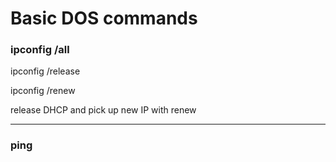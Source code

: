 # Basic DOS commands

### ipconfig /all

ipconfig /release

ipconfig /renew

release DHCP and pick up new IP with renew

---

### ping

